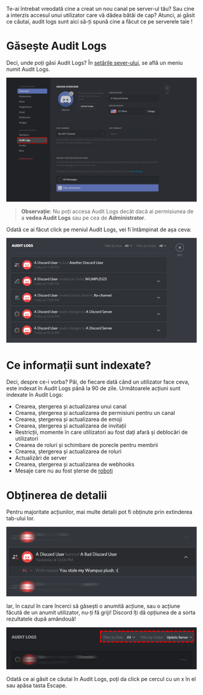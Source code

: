 <!-- TITLE: [RO] Audit Logs -->
<!-- SUBTITLE: Audit Logs pe Discord -->

Te-ai întrebat vreodată cine a creat un nou canal pe server-ul tău? Sau cine a interzis accesul unui utilizator care vă dădea bătăi de cap? Atunci, ai găsit ce căutai, audit logs sunt aici să-ți spună cine a făcut ce pe serverele tale !

# Găsește Audit Logs

Deci, unde poți găsi Audit Logs? În [setările sever-ului](/server-settings), se află un meniu numit Audit Logs.

![Audit Logs 2](/uploads/audit-logs/audit-logs-2.png "Audit Logs 2")

> **Observație**: Nu poți accesa Audit Logs decât dacă ai permisiunea de a **vedea Audit Logs** sau pe cea de **Administrator**.

Odată ce ai făcut click pe meniul Audit Logs, vei fi întâmpinat de așa ceva:

![Audit Logs 3](/uploads/audit-logs/audit-logs-3.png "Audit Logs 3")

# Ce informații sunt indexate?

Deci, despre ce-i vorba? Păi, de fiecare dată când un utilizator face ceva, este indexat în Audit Logs până la 90 de zile. Următoarele acțiuni sunt indexate în Audit Logs:

- Crearea, ștergerea și actualizarea unui canal 
- Crearea, ștergerea și actualizarea de permisiuni pentru un canal
- Crearea, ștergerea și actualizarea de emoji
- Crearea, ștergerea și actualizarea de invitații
- Restricții, momente în care utilizatori au fost dați afară și deblocări de utilizatori
- Crearea de roluri și schimbare de porecle pentru membrii
- Crearea, ștergerea și actualizarea de roluri
- Actualizări de server
- Crearea, ștergerea și actualizarea de webhooks
- Mesaje care nu au fost șterse de [roboți](/bots)

# Obținerea de detalii

Pentru majoritate acțiunilor, mai multe detalii pot fi obținute prin extinderea tab-ului lor.

![Audit Logs 1](/uploads/audit-logs/audit-logs-1.png "Audit Logs 1")

Iar, în cazul în care încerci să găsești o anumită acțiune, sau o acțiune făcută de un anumit utilizator, nu-ți fă griji! Discord îți dă opțiunea de a sorta rezultatele după amândouă!

![Audit Logs 4](/uploads/audit-logs/audit-logs-4.png "Audit Logs 4")

Odată ce ai găsit ce căutai în Audit Logs, poți da click pe cercul cu un x în el sau apăsa tasta Escape.